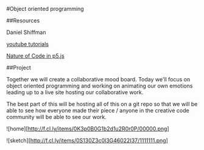 #Object oriented programming

##Resources

Daniel Shiffman

[youtube tutorials](https://www.youtube.com/user/shiffman/playlists)

[Nature of Code in p5.js](https://github.com/shiffman/The-Nature-of-Code-Examples-p5.js/)

##Project

Together we will create a collaborative mood board. Today we'll focus on object oriented programming and working on animating our own emotions leading up to a live site hosting our collaborative work. 

The best part of this will be hosting all of this on a git repo so that we will be able to see how everyone made their piece / anyone in the creative code community will be able to see our work.

![home][http://f.cl.ly/items/0K3p0B0G1b2d1u2R0r0P/00000.png]

![sketch][http://f.cl.ly/items/0S130Z3c0l3G46022I37/1111111.png]